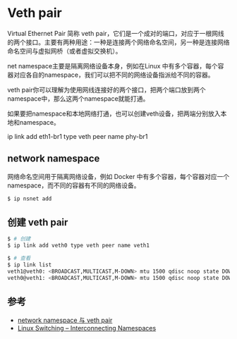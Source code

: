 # Veth pair

Virtual Ethernet Pair 简称 veth pair，它们是一个成对的端口，对应于一根网线的两个接口。主要有两种用途：一种是连接两个网络命名空间，另一种是连接网络命名空间与虚拟网桥（或者虚拟交换机）。

net namespace主要是隔离网络设备本身，例如在Linux 中有多个容器，每个容器对应各自的namespace，我们可以把不同的网络设备指派给不同的容器。

veth pair你可以理解为使用网线连接好的两个接口，把两个端口放到两个namespace中，那么这两个namespace就能打通。

如果要把namespace和本地网络打通，也可以创建veth设备，把两端分别放入本地和namespace。

ip link add eth1-br1 type veth peer name phy-br1

## network namespace

网络命名空间用于隔离网络设备，例如 Docker 中有多个容器，每个容器对应一个 namespace，而不同的容器有不同的网络设备。

```bash
$ ip nsnet add 
```

## 创建 veth pair

```bash
$ # 创建
$ ip link add veth0 type veth peer name veth1

$ # 查看
$ ip link list
veth1@veth0: <BROADCAST,MULTICAST,M-DOWN> mtu 1500 qdisc noop state DOWN mode DEFAULT group default qlen 1000
veth0@veth1: <BROADCAST,MULTICAST,M-DOWN> mtu 1500 qdisc noop state DOWN mode DEFAULT group default qlen 1000
```


## 参考

* [network namespace 与 veth pair](https://yq.aliyun.com/articles/64855)
* [Linux Switching – Interconnecting Namespaces](http://www.opencloudblog.com/?spm=5176.100239.blogcont64855.31.A8J3hr&p=66)